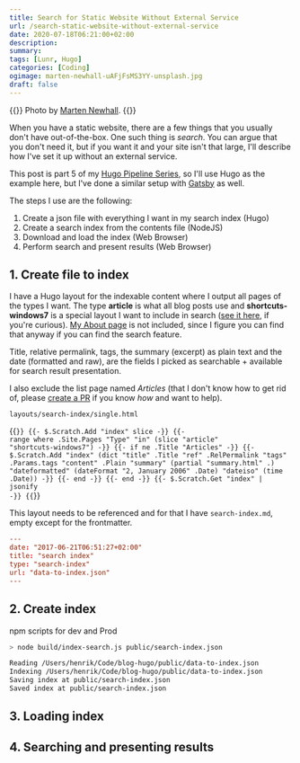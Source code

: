 ```yaml
---
title: Search for Static Website Without External Service
url: /search-static-website-without-external-service
date: 2020-07-18T06:21:00+02:00
description: 
summary: 
tags: [Lunr, Hugo]
categories: [Coding]
ogimage: marten-newhall-uAFjFsMS3YY-unsplash.jpg
draft: false  
---
```


{{<post-image image="marten-newhall-uAFjFsMS3YY-unsplash.jpg" alt="person using magnifying glass enlarging the appearance of his nose and sunglasses">}}
Photo by <a href="https://unsplash.com/@laughayette?utm_source=unsplash&utm_medium=referral&utm_content=creditCopyText">
Marten Newhall</a>.
{{</post-image>}}

When you have a static website, there are a few things that you usually don't have out-of-the-box. One such thing is _search_. You can argue that you don't need it, but if you want it and your site isn't that large, I'll describe how I've set it up without an external service. 

This post is part 5 of my [Hugo Pipeline Series][1], so I'll use Hugo as the example here, but I've done a similar setup with [Gatsby][2] as well.

The steps I use are the following:
1. Create a json file with everything I want in my search index (Hugo)
2. Create a search index from the contents file (NodeJS)
3. Download and load the index (Web Browser)
4. Perform search and present results (Web Browser)

## 1. Create file to index

I have a Hugo layout for the indexable content where I output all pages of the types I want. The type **article** is what all blog posts use and **shortcuts-windows7** is a special layout I want to include in search ([see it here](/kortkommandon-windows7/), if you're curious). [My About page](/about) is not included, since I figure you can find that anyway if you can find the search feature.

Title, relative permalink, tags, the summary (excerpt) as plain text and the date (formatted and raw), are the fields I picked as searchable + available for search result presentation.

I also exclude the list page named _Articles_ (that I don't know how to get rid of, please [create a PR](https://github.com/henriksommerfeld/blog-hugo) if you know _how_ and want to help). 

`layouts/search-index/single.html`

{{<code go-html-template>}}
{{- $.Scratch.Add "index" slice -}}
{{- range where .Site.Pages "Type" "in" (slice "article" "shortcuts-windows7") -}}
    {{- if ne .Title "Articles" -}}
        {{- $.Scratch.Add "index" (dict "title" .Title "ref" .RelPermalink "tags" .Params.tags "content" .Plain "summary" (partial "summary.html" .) "dateformatted" (dateFormat "2, January 2006" .Date) "dateiso" (time .Date)) -}}
    {{- end -}}
{{- end -}}
{{- $.Scratch.Get "index" | jsonify -}}
{{</code>}}

This layout needs to be referenced and for that I have `search-index.md`, empty except for the frontmatter.
``` toml
---
date: "2017-06-21T06:51:27+02:00"
title: "search index"
type: "search-index"
url: "data-to-index.json"
---
```

## 2. Create index

npm scripts for dev and Prod

``` sh
> node build/index-search.js public/search-index.json

Reading /Users/henrik/Code/blog-hugo/public/data-to-index.json
Indexing /Users/henrik/Code/blog-hugo/public/data-to-index.json
Saving index at public/search-index.json
Saved index at public/search-index.json
```

## 3. Loading index

## 4. Searching and presenting results

[1]: /hugo-pipeline-series-intro/
[2]: https://www.gatsbyjs.org/
[3]: https://lunrjs.com/